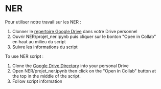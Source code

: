 # NER

Pour utiliser notre travail sur les NER : 

 1. Clonner le [repertoire Google Drive](https://drive.google.com/open?id=1gIx6SZ3i5eaYLZ__MIbDU2TwnJIETX0m) dans votre Drive personnel
 2. Ouvrir NER/projet_ner.ipynb puis cliquer sur le bonton "Open in Collab" en haut au milieu du script
 3. Suivre les informations du script


To use NER script : 
 1. Clone the [Google Drive Directory](https://drive.google.com/open?id=1gIx6SZ3i5eaYLZ__MIbDU2TwnJIETX0m) into your personal Drive
 2. Open NER/projet_ner.ipynb then click on the "Open in Collab" button at the top in the middle of the script.
 3. Follow script information
